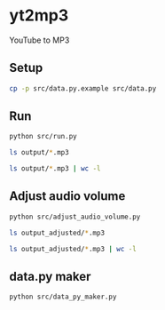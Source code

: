 # yt2mp3
YouTube to MP3

## Setup

```bash
cp -p src/data.py.example src/data.py
```

## Run

```bash
python src/run.py
```

```bash
ls output/*.mp3
```

```bash
ls output/*.mp3 | wc -l
```

## Adjust audio volume

```bash
python src/adjust_audio_volume.py
```

```bash
ls output_adjusted/*.mp3
```

```bash
ls output_adjusted/*.mp3 | wc -l
```

## data.py maker

```bash
python src/data_py_maker.py
```
